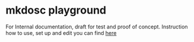 # mkdosc playground

For Internal documentation, draft for test and proof of concept.
Instruction how to use, set up and edit you can find [here](docs/mkdocs-setup.md)


